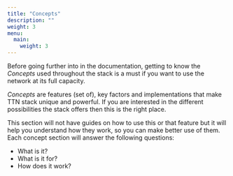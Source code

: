 ```yaml
---
title: "Concepts"
description: ""
weight: 3
menu:
  main:
    weight: 3
---
```


Before going further into in the documentation, getting to know the *Concepts* used throughout the stack is a must if you want to use the network at its full capacity.

*Concepts* are features (set of), key factors and implementations that make TTN stack unique and powerful. If you are interested in the different possibilities the stack offers then this is the right place.

This section will not have guides on how to use this or that feature but it will help you understand how they work, so you can make better use of them. Each concept section will answer the following questions:
* What is it?
* What is it for?
* How does it work?
